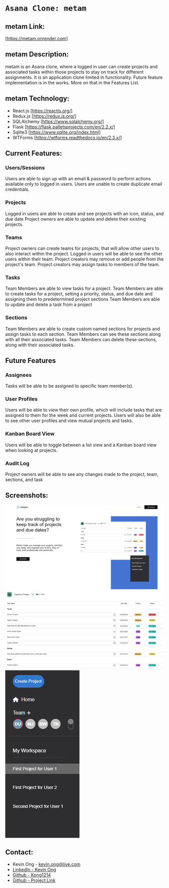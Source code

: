 # `Asana Clone: metam`

## metam Link:
[https://metam.onrender.com]

## metam Description:
metam is an Asana clone, where a logged in user can create projects and associated tasks within those projects to stay on track for different assignments. It is an application clone limited in functionality. Future feature implementation is in the works. More on that in the Features List.

## metam Technology:
* React.js [https://reactjs.org/]
* Redux.js [https://redux.js.org/]
* SQLAlchemy [https://www.sqlalchemy.org/]
* Flask [https://flask.palletsprojects.com/en/2.2.x/]
* Sqlite3 [https://www.sqlite.org/index.html]
* WTForms [https://wtforms.readthedocs.io/en/2.3.x/]

## Current Features:

### Users/Sessions
Users are able to sign up with an email & password to perform actions available only to logged in users.
Users are unable to create duplicate email credentials.

### Projects
Logged in users are able to create and see projects with an icon, status, and due date
Project owners are able to update and delete their existing projects.

### Teams
Project owners can create teams for projects, that will allow other users to also interact within the project.
Logged in users will be able to see the other users within their team.
Project creators may remove or add people from the project's team.
Project creators may assign tasks to members of the team.

### Tasks
Team Members are able to view tasks for a project.
Team Members are able to create tasks for a project, setting a priority, status, and due date and assigning them to predetermined project sections
Team Members are able to update and delete a task from a project

### Sections
Team Members are able to create custom named sections for projects and assign tasks to each section.
Team Members can see these sections along with all their associated tasks.
Team Members can delete these sections, along with their associated tasks.


## Future Features
### Assignees
Tasks will be able to be assigned to specific team member(s).

### User Profiles
Users will be able to view their own profile, which will include tasks that are assigned to them for the week and current projects.
Users will also be able to see other user profiles and view mutual projects and tasks.

### Kanban Board View
Users will be able to toggle between a list view and a Kanban board view when looking at projects.

### Audit Log
Project owners will be able to see any changes made to the project, team, sections, and task



## Screenshots:
![image info](./README-images/Screenshot%202023-02-28%20143640.png)
![image info](./README-images/Screenshot%202023-02-28%20143544.png)
![image info](./README-images/Screenshot%202023-03-30%20131740.png)

## Contact:
* Kevin Ong - kevin.ong@live.com
* [LinkedIn - Kevin Ong](https://www.linkedin.com/in/kevin-ong-357b16215/)
* [Github - Kong1214](https://github.com/kong1214)
* [Github - Project Link](https://github.com/kong1214/metam-project)
